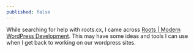 ```yaml
---
published: false
---
```


While searching for help with roots.cx, I came across [Roots | Modern WordPress Development](https://roots.io/). This may have some ideas and tools I can use when I get back to working on our wordpress sites.

